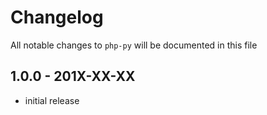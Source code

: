# Changelog

All notable changes to `php-py` will be documented in this file

## 1.0.0 - 201X-XX-XX

- initial release
